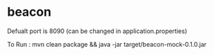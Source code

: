 # beacon

Defualt port is 8090 (can be changed in application.properties)

To Run : mvn clean package && java -jar target/beacon-mock-0.1.0.jar
